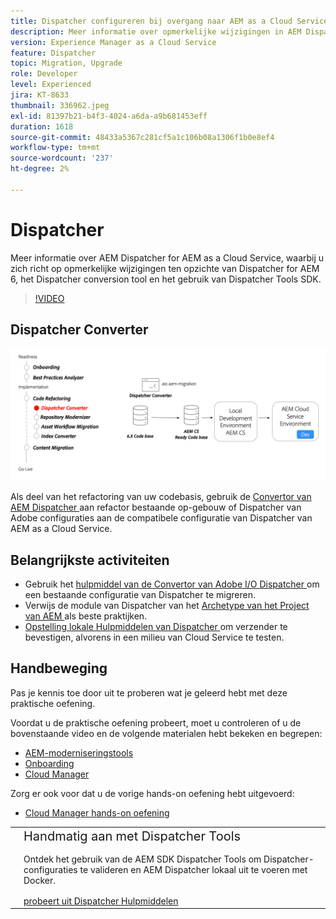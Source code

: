 ```yaml
---
title: Dispatcher configureren bij overgang naar AEM as a Cloud Service
description: Meer informatie over opmerkelijke wijzigingen in AEM Dispatcher for AEM as a Cloud Service, het Dispatcher-conversieprogramma en het gebruik van Dispatcher Tools SDK.
version: Experience Manager as a Cloud Service
feature: Dispatcher
topic: Migration, Upgrade
role: Developer
level: Experienced
jira: KT-8633
thumbnail: 336962.jpeg
exl-id: 81397b21-b4f3-4024-a6da-a9b681453eff
duration: 1618
source-git-commit: 48433a5367c281cf5a1c106b08a1306f1b0e8ef4
workflow-type: tm+mt
source-wordcount: '237'
ht-degree: 2%

---
```



# Dispatcher

Meer informatie over AEM Dispatcher for AEM as a Cloud Service, waarbij u zich richt op opmerkelijke wijzigingen ten opzichte van Dispatcher for AEM 6, het Dispatcher conversion tool en het gebruik van Dispatcher Tools SDK.

>[!VIDEO](https://video.tv.adobe.com/v/336962?quality=12&learn=on)

## Dispatcher Converter

![Dispatcher Converter](./assets/dispatcher-converter-diagram.png)

Als deel van het refactoring van uw codebasis, gebruik de [ Convertor van AEM Dispatcher ](https://experienceleague.adobe.com/docs/experience-manager-cloud-service/moving/refactoring-tools/dispatcher-transformation-utility-tools.html?lang=nl-NL) aan refactor bestaande op-gebouw of Dispatcher van Adobe configuraties aan de compatibele configuratie van Dispatcher van AEM as a Cloud Service.

## Belangrijkste activiteiten

+ Gebruik het [ hulpmiddel van de Convertor van Adobe I/O Dispatcher ](https://github.com/adobe/aio-cli-plugin-aem-cloud-service-migration#aio-aem-migrationdispatcher-converter) om een bestaande configuratie van Dispatcher te migreren.
+ Verwijs de module van Dispatcher van het [ Archetype van het Project van AEM ](https://github.com/adobe/aem-project-archetype/tree/develop/src/main/archetype/dispatcher.cloud) als beste praktijken.
+ [ Opstelling lokale Hulpmiddelen van Dispatcher ](https://experienceleague.adobe.com/docs/experience-manager-learn/cloud-service/local-development-environment-set-up/dispatcher-tools.html?lang=nl-NL) om verzender te bevestigen, alvorens in een milieu van Cloud Service te testen.

## Handbeweging

Pas je kennis toe door uit te proberen wat je geleerd hebt met deze praktische oefening.

Voordat u de praktische oefening probeert, moet u controleren of u de bovenstaande video en de volgende materialen hebt bekeken en begrepen:

+ [AEM-moderniseringstools](./aem-modernization-tools.md)
+ [Onboarding](./onboarding.md)
+ [Cloud Manager](./cloud-manager.md)

Zorg er ook voor dat u de vorige hands-on oefening hebt uitgevoerd:

+ [Cloud Manager hands-on oefening](./cloud-manager.md#hands-on-exercise)

<table style="border-width:0">
    <tr>
        <td style="width:150px">
            <a  rel="noreferrer"
                target="_blank"
                href="https://github.com/adobe/aem-cloud-engineering-video-series-exercises/tree/session5-dispatcher#cloud-acceleration-bootcamp---session-5-dispatcher"><img alt="Hands-on opslagplaats van GitHub" src="./assets/github.png"/>
            </a>        
        </td>
        <td style="width:100%;margin-bottom:1rem;">
            <div style="font-size:1.25rem;font-weight:400;">Handmatig aan met Dispatcher Tools</div>
            <p style="margin:1rem 0">
                Ontdek het gebruik van de AEM SDK Dispatcher Tools om Dispatcher-configuraties te valideren en AEM Dispatcher lokaal uit te voeren met Docker.
            </p>
            <a  rel="noreferrer"
                target="_blank"
                href="https://github.com/adobe/aem-cloud-engineering-video-series-exercises/tree/session5-dispatcher#cloud-acceleration-bootcamp---session-5-dispatcher" class="spectrum-Button spectrum-Button--primary spectrum-Button--sizeM">
                <span class="spectrum-Button-label has-no-wrap has-text-weight-bold"> probeert uit Dispatcher Hulpmiddelen </span>
            </a>
        </td>
    </tr>
</table>
